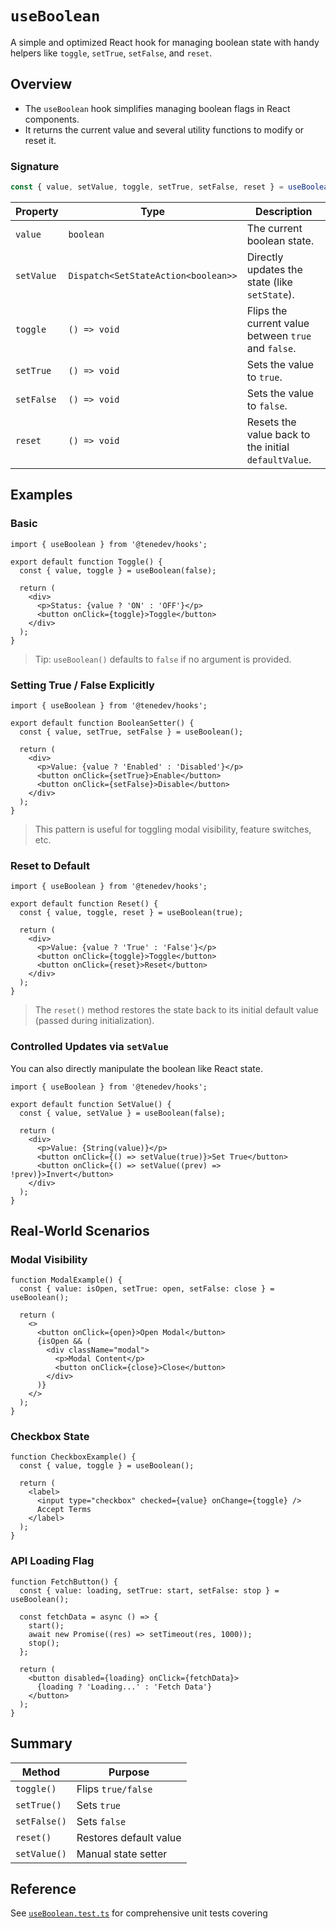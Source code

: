 # `useBoolean`

A simple and optimized React hook for managing boolean state with handy helpers like `toggle`, `setTrue`, `setFalse`, and `reset`.

## Overview

- The `useBoolean` hook simplifies managing boolean flags in React components.
- It returns the current value and several utility functions to modify or reset it.

### Signature

```ts
const { value, setValue, toggle, setTrue, setFalse, reset } = useBoolean(defaultValue?: boolean);
```

| Property   | Type                                | Description                                          |
| ---------- | ----------------------------------- | ---------------------------------------------------- |
| `value`    | `boolean`                           | The current boolean state.                           |
| `setValue` | `Dispatch<SetStateAction<boolean>>` | Directly updates the state (like `setState`).        |
| `toggle`   | `() => void`                        | Flips the current value between `true` and `false`.  |
| `setTrue`  | `() => void`                        | Sets the value to `true`.                            |
| `setFalse` | `() => void`                        | Sets the value to `false`.                           |
| `reset`    | `() => void`                        | Resets the value back to the initial `defaultValue`. |

## Examples

### Basic

```tsx
import { useBoolean } from '@tenedev/hooks';

export default function Toggle() {
  const { value, toggle } = useBoolean(false);

  return (
    <div>
      <p>Status: {value ? 'ON' : 'OFF'}</p>
      <button onClick={toggle}>Toggle</button>
    </div>
  );
}
```

> Tip: `useBoolean()` defaults to `false` if no argument is provided.

### Setting True / False Explicitly

```tsx
import { useBoolean } from '@tenedev/hooks';

export default function BooleanSetter() {
  const { value, setTrue, setFalse } = useBoolean();

  return (
    <div>
      <p>Value: {value ? 'Enabled' : 'Disabled'}</p>
      <button onClick={setTrue}>Enable</button>
      <button onClick={setFalse}>Disable</button>
    </div>
  );
}
```

> This pattern is useful for toggling modal visibility, feature switches, etc.

### Reset to Default

```tsx
import { useBoolean } from '@tenedev/hooks';

export default function Reset() {
  const { value, toggle, reset } = useBoolean(true);

  return (
    <div>
      <p>Value: {value ? 'True' : 'False'}</p>
      <button onClick={toggle}>Toggle</button>
      <button onClick={reset}>Reset</button>
    </div>
  );
}
```

> The `reset()` method restores the state back to its initial default value (passed during initialization).

### Controlled Updates via `setValue`

You can also directly manipulate the boolean like React state.

```tsx
import { useBoolean } from '@tenedev/hooks';

export default function SetValue() {
  const { value, setValue } = useBoolean(false);

  return (
    <div>
      <p>Value: {String(value)}</p>
      <button onClick={() => setValue(true)}>Set True</button>
      <button onClick={() => setValue((prev) => !prev)}>Invert</button>
    </div>
  );
}
```

## Real-World Scenarios

### Modal Visibility

```tsx
function ModalExample() {
  const { value: isOpen, setTrue: open, setFalse: close } = useBoolean();

  return (
    <>
      <button onClick={open}>Open Modal</button>
      {isOpen && (
        <div className="modal">
          <p>Modal Content</p>
          <button onClick={close}>Close</button>
        </div>
      )}
    </>
  );
}
```

### Checkbox State

```tsx
function CheckboxExample() {
  const { value, toggle } = useBoolean();

  return (
    <label>
      <input type="checkbox" checked={value} onChange={toggle} />
      Accept Terms
    </label>
  );
}
```

### API Loading Flag

```tsx
function FetchButton() {
  const { value: loading, setTrue: start, setFalse: stop } = useBoolean();

  const fetchData = async () => {
    start();
    await new Promise((res) => setTimeout(res, 1000));
    stop();
  };

  return (
    <button disabled={loading} onClick={fetchData}>
      {loading ? 'Loading...' : 'Fetch Data'}
    </button>
  );
}
```

## Summary

| Method       | Purpose                |
| ------------ | ---------------------- |
| `toggle()`   | Flips `true/false`     |
| `setTrue()`  | Sets `true`            |
| `setFalse()` | Sets `false`           |
| `reset()`    | Restores default value |
| `setValue()` | Manual state setter    |

## Reference

See [`useBoolean.test.ts`](../src/useBoolean.test.ts) for comprehensive unit tests covering
